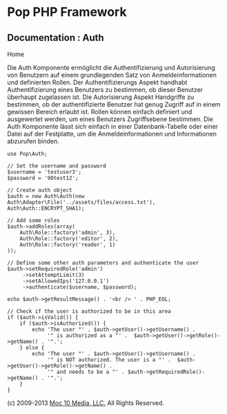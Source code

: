 Pop PHP Framework
=================

Documentation : Auth
--------------------

Home

Die Auth Komponente ermöglicht die Authentifizierung und Autorisierung
von Benutzern auf einem grundlegenden Satz von Anmeldeinformationen und
definierten Rollen. Der Authentifizierungs Aspekt handhabt
Authentifizierung eines Benutzers zu bestimmen, ob dieser Benutzer
überhaupt zugelassen ist. Die Autorisierung Aspekt Handgriffe zu
bestimmen, ob der authentifizierte Benutzer hat genug Zugriff auf in
einem gewissen Bereich erlaubt ist. Rollen können einfach definiert und
ausgewertet werden, um eines Benutzers Zugriffsebene bestimmen. Die Auth
Komponente lässt sich einfach in einer Datenbank-Tabelle oder einer
Datei auf der Festplatte, um die Anmeldeinformationen und Informationen
abzurufen binden.

    use Pop\Auth;

    // Set the username and password
    $username = 'testuser3';
    $password = '90test12';

    // Create auth object
    $auth = new Auth\Auth(new Auth\Adapter\File('../assets/files/access.txt'), Auth\Auth::ENCRYPT_SHA1);

    // Add some roles
    $auth->addRoles(array(
        Auth\Role::factory('admin', 3),
        Auth\Role::factory('editor', 2),
        Auth\Role::factory('reader', 1)
    ));

    // Define some other auth parameters and authenticate the user
    $auth->setRequiredRole('admin')
         ->setAttemptLimit(3)
         ->setAllowedIps('127.0.0.1')
         ->authenticate($username, $password);

    echo $auth->getResultMessage() . '<br /> ' . PHP_EOL;

    // Check if the user is authorized to be in this area
    if ($auth->isValid()) {
        if ($auth->isAuthorized()) {
            echo 'The user "' . $auth->getUser()->getUsername() .
                 '" is authorized as a "' .  $auth->getUser()->getRole()->getName() . '".';
        } else {
            echo 'The user "' . $auth->getUser()->getUsername() .
                 '" is NOT authorized. The user is a "' .  $auth->getUser()->getRole()->getName() .
                 '" and needs to be a "' . $auth->getRequiredRole()->getName() . '".';
        }
    }

\(c) 2009-2013 [Moc 10 Media, LLC.](http://www.moc10media.com) All
Rights Reserved.
